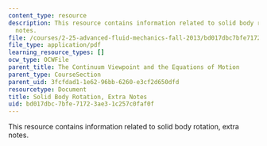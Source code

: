 ```yaml
---
content_type: resource
description: This resource contains information related to solid body rotation, extra
  notes.
file: /courses/2-25-advanced-fluid-mechanics-fall-2013/bd017dbc7bfe71723ae31c257c0faf0f_MIT2_25F13_Solid_Body_Ro.pdf
file_type: application/pdf
learning_resource_types: []
ocw_type: OCWFile
parent_title: The Continuum Viewpoint and the Equations of Motion
parent_type: CourseSection
parent_uid: 3fcfdad1-1e62-96bb-6260-e3cf2d650dfd
resourcetype: Document
title: Solid Body Rotation, Extra Notes
uid: bd017dbc-7bfe-7172-3ae3-1c257c0faf0f
---
```

This resource contains information related to solid body rotation, extra notes.